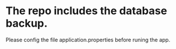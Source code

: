 # The repo includes the database backup.
Please config the file application.properties before runing the app.
